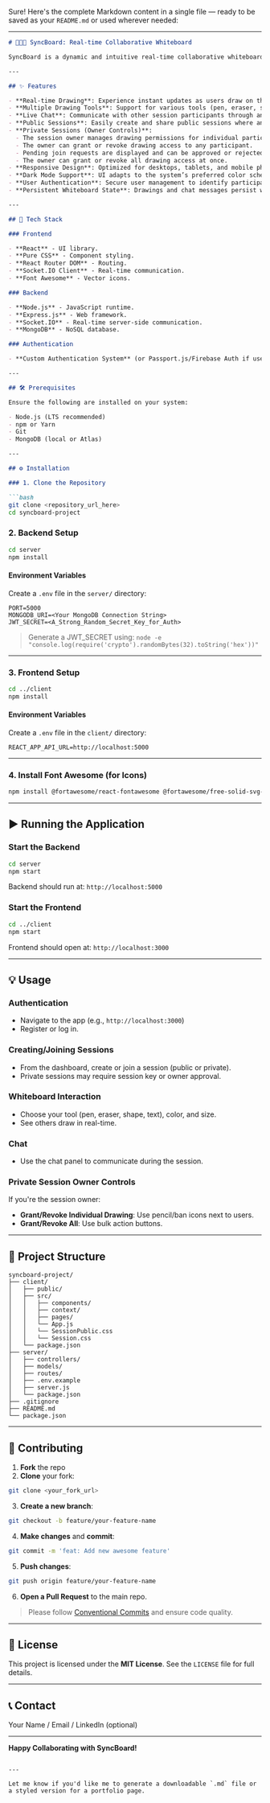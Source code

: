 Sure! Here's the complete Markdown content in a single file — ready to be saved as your `README.md` or used wherever needed:

---

````markdown
# 🧑‍🤝‍🧑 SyncBoard: Real-time Collaborative Whiteboard

SyncBoard is a dynamic and intuitive real-time collaborative whiteboard application designed for seamless online collaboration. Whether you're brainstorming ideas, teaching remotely, or just doodling with friends, SyncBoard provides a smooth, interactive canvas where multiple users can draw, chat, and interact simultaneously.

---

## ✨ Features

- **Real-time Drawing**: Experience instant updates as users draw on the shared canvas.
- **Multiple Drawing Tools**: Support for various tools (pen, eraser, shapes, text).
- **Live Chat**: Communicate with other session participants through an integrated chat system.
- **Public Sessions**: Easily create and share public sessions where anyone with the link can join and contribute.
- **Private Sessions (Owner Controls)**:
  - The session owner manages drawing permissions for individual participants.
  - The owner can grant or revoke drawing access to any participant.
  - Pending join requests are displayed and can be approved or rejected by the owner.
  - The owner can grant or revoke all drawing access at once.
- **Responsive Design**: Optimized for desktops, tablets, and mobile phones.
- **Dark Mode Support**: UI adapts to the system’s preferred color scheme.
- **User Authentication**: Secure user management to identify participants.
- **Persistent Whiteboard State**: Drawings and chat messages persist within the session duration.

---

## 🚀 Tech Stack

### Frontend

- **React** - UI library.
- **Pure CSS** - Component styling.
- **React Router DOM** - Routing.
- **Socket.IO Client** - Real-time communication.
- **Font Awesome** - Vector icons.

### Backend

- **Node.js** - JavaScript runtime.
- **Express.js** - Web framework.
- **Socket.IO** - Real-time server-side communication.
- **MongoDB** - NoSQL database.

### Authentication

- **Custom Authentication System** (or Passport.js/Firebase Auth if used)

---

## 🛠️ Prerequisites

Ensure the following are installed on your system:

- Node.js (LTS recommended)
- npm or Yarn
- Git
- MongoDB (local or Atlas)

---

## ⚙️ Installation

### 1. Clone the Repository

```bash
git clone <repository_url_here>
cd syncboard-project
````

### 2. Backend Setup

```bash
cd server
npm install
```

#### Environment Variables

Create a `.env` file in the `server/` directory:

```env
PORT=5000
MONGODB_URI=<Your MongoDB Connection String>
JWT_SECRET=<A_Strong_Random_Secret_Key_for_Auth>
```

> Generate a JWT\_SECRET using:
> `node -e "console.log(require('crypto').randomBytes(32).toString('hex'))"`

---

### 3. Frontend Setup

```bash
cd ../client
npm install
```

#### Environment Variables

Create a `.env` file in the `client/` directory:

```env
REACT_APP_API_URL=http://localhost:5000
```

---

### 4. Install Font Awesome (for Icons)

```bash
npm install @fortawesome/react-fontawesome @fortawesome/free-solid-svg-icons
```

---

## ▶️ Running the Application

### Start the Backend

```bash
cd server
npm start
```

Backend should run at: `http://localhost:5000`

### Start the Frontend

```bash
cd ../client
npm start
```

Frontend should open at: `http://localhost:3000`

---

## 💡 Usage

### Authentication

* Navigate to the app (e.g., `http://localhost:3000`)
* Register or log in.

### Creating/Joining Sessions

* From the dashboard, create or join a session (public or private).
* Private sessions may require session key or owner approval.

### Whiteboard Interaction

* Choose your tool (pen, eraser, shape, text), color, and size.
* See others draw in real-time.

### Chat

* Use the chat panel to communicate during the session.

### Private Session Owner Controls

If you're the session owner:

* **Grant/Revoke Individual Drawing**: Use pencil/ban icons next to users.
* **Grant/Revoke All**: Use bulk action buttons.

---

## 📂 Project Structure

```
syncboard-project/
├── client/                 
│   ├── public/             
│   ├── src/                
│   │   ├── components/     
│   │   ├── context/        
│   │   ├── pages/          
│   │   └── App.js          
│   │   └── SessionPublic.css 
│   │   └── Session.css     
│   └── package.json
├── server/                 
│   ├── controllers/
│   ├── models/
│   ├── routes/
│   ├── .env.example
│   ├── server.js           
│   └── package.json
├── .gitignore              
├── README.md               
└── package.json            
```

---

## 🤝 Contributing

1. **Fork** the repo
2. **Clone** your fork:

```bash
git clone <your_fork_url>
```

3. **Create a new branch**:

```bash
git checkout -b feature/your-feature-name
```

4. **Make changes** and **commit**:

```bash
git commit -m 'feat: Add new awesome feature'
```

5. **Push changes**:

```bash
git push origin feature/your-feature-name
```

6. **Open a Pull Request** to the main repo.

> Please follow [Conventional Commits](https://www.conventionalcommits.org/) and ensure code quality.

---

## 📄 License

This project is licensed under the **MIT License**.
See the `LICENSE` file for full details.

---

## 📞 Contact

Your Name / Email / LinkedIn (optional)

---

**Happy Collaborating with SyncBoard!**

```

---

Let me know if you'd like me to generate a downloadable `.md` file or a styled version for a portfolio page.
```
